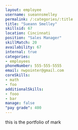 ```yaml
--- 
layout: employee 
username: sueannsmelley
permalink: /:categories/:title 
title: "Sueann Smelley" 
skillsid: 67 
location: Cincinnati
position: "Sales Manager"
skillMatch: 20
availability: 67
internal: true
categories: 
- employees
phoneNumber: 555-555-5555 
email: nwpointer@gmail.com
coreSkills:
- math 
- foo
additionalSkills:
- fooo
- bar
manage: false
"pay grade": 400
---
```


this is the portfolio of mark